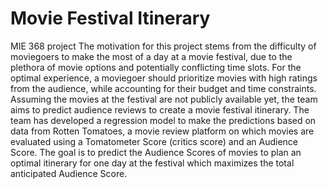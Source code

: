 # Movie Festival Itinerary
MIE 368 project
The motivation for this project stems from the difficulty of moviegoers to make the most of a day at a movie festival, due to the plethora of movie options and potentially conflicting time slots. For the optimal experience, a moviegoer should prioritize movies with high ratings from the audience, while accounting for their budget and time constraints. Assuming the movies at the festival are not publicly available yet, the team aims to predict audience reviews to create a movie festival itinerary.
The team has developed a regression model to make the predictions based on data from Rotten Tomatoes, a movie review platform on which movies are evaluated using a Tomatometer Score (critics score) and an Audience Score. The goal is to predict the Audience Scores of movies to plan an optimal itinerary for one day at the festival which maximizes the total anticipated Audience Score.
